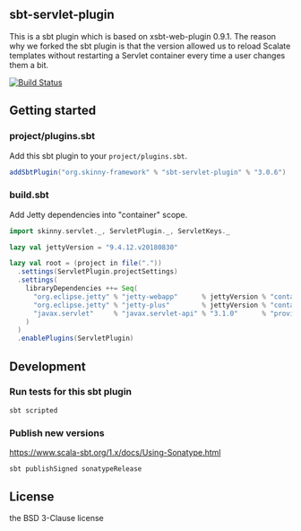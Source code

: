 ## sbt-servlet-plugin

This is a sbt plugin which is based on xsbt-web-plugin 0.9.1. The reason why we forked the sbt plugin is that the version allowed us to reload Scalate templates without restarting a Servlet container every time a user changes them a bit.

[![Build Status](https://travis-ci.org/skinny-framework/sbt-servlet-plugin.svg?branch=master)](https://travis-ci.org/skinny-framework/sbt-servlet-plugin)

## Getting started 

### project/plugins.sbt

Add this sbt plugin to your `project/plugins.sbt`.

```scala
addSbtPlugin("org.skinny-framework" % "sbt-servlet-plugin" % "3.0.6")
```

### build.sbt

Add Jetty dependencies into "container" scope.

```scala
import skinny.servlet._, ServletPlugin._, ServletKeys._

lazy val jettyVersion = "9.4.12.v20180830"

lazy val root = (project in file("."))
  .settings(ServletPlugin.projectSettings)
  .settings(
    libraryDependencies ++= Seq(
      "org.eclipse.jetty" % "jetty-webapp"      % jettyVersion % "container",
      "org.eclipse.jetty" % "jetty-plus"        % jettyVersion % "container",
      "javax.servlet"     % "javax.servlet-api" % "3.1.0"      % "provided"
    )
  )
  .enablePlugins(ServletPlugin)
```

## Development

### Run tests for this sbt plugin

```
sbt scripted
```

### Publish new versions

https://www.scala-sbt.org/1.x/docs/Using-Sonatype.html

```
sbt publishSigned sonatypeRelease
```

## License

the BSD 3-Clause license

